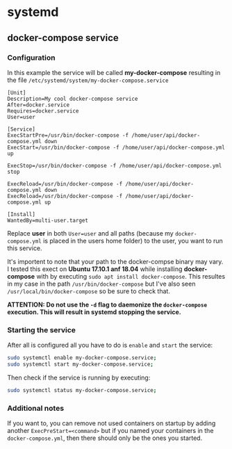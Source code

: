# systemd

## docker-compose service

### Configuration

In this example the service will be called **my-docker-compose** resulting in the file `/etc/systemd/system/my-docker-compose.service`

```
[Unit]
Description=My cool docker-compose service
After=docker.service
Requires=docker.service
User=user

[Service]
ExecStartPre=/usr/bin/docker-compose -f /home/user/api/docker-compose.yml down
ExecStart=/usr/bin/docker-compose -f /home/user/api/docker-compose.yml up

ExecStop=/usr/bin/docker-compose -f /home/user/api/docker-compose.yml stop

ExecReload=/usr/bin/docker-compose -f /home/user/api/docker-compose.yml down
ExecReload=/usr/bin/docker-compose -f /home/user/api/docker-compose.yml up

[Install]
WantedBy=multi-user.target
```

Replace **user** in both `User=user` and all paths (because my `docker-compose.yml` is placed in the users home folder) to the user, you want to run this service. 



It's importent to note that your path to the docker-compse binary may vary. I tested this exect on **Ubuntu 17.10.1 anf 18.04** while installing **docker-compose** with by executing `sudo apt install docker-compose`. This resultes in my case in the path `/usr/bin/docker-compose` but I've also seen `/usr/local/bin/docker-compose` so be sure to check that.

**ATTENTION: Do not use the `-d` flag to daemonize the `docker-compose` execution. This will result in systemd stopping the service.**

### Starting the service

After all is configured all you have to do is `enable` and `start` the service:

```bash
sudo systemctl enable my-docker-compose.service;
sudo systemctl start my-docker-compose.service;
```

Then check if the service is running by executing:

```bash 
sudo systemctl status my-docker-compose.service;
```

### Additional notes
 If you want to, you can remove not used containers on startup by adding another `ExecPreStart=<command>` but if you named your containers in the `docker-compose.yml`, then there should only be the ones you started.
